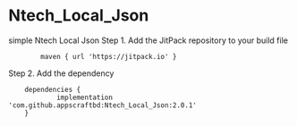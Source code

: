 # Ntech_Local_Json
simple Ntech Local Json
 Step 1. Add the JitPack repository to your build file 

	
			maven { url 'https://jitpack.io' }
   


Step 2. Add the dependency
```
	dependencies {
	        implementation 'com.github.appscraftbd:Ntech_Local_Json:2.0.1'
	}
```


